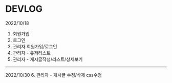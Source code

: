 # DEVLOG
2022/10/18  
1. 회원가입  
2. 로그인  
3. 관리자 회원가입/로그인  
4. 관리자 - 유저리스트  
5. 관리자 - 게시글작성/리스트/상세보기  
-----------------
2022/10/30
6. 관리자 - 게시글 수정/삭제 css수정
